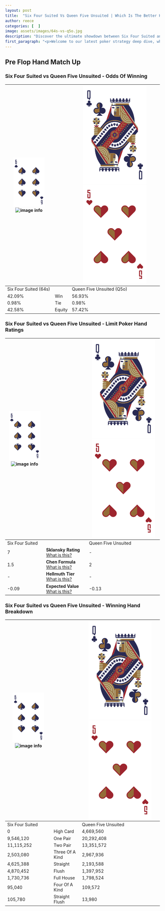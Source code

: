 ```yaml
---
layout: post
title:  "Six Four Suited Vs Queen Five Unsuited | Which Is The Better Hand In Poker? A Complete Guide"
author: reece
categories: [  ]
image: assets/images/64s-vs-q5o.jpg
description: "Discover the ultimate showdown between Six Four Suited and Queen Five Unsuited in poker! Uncover the odds, strategies, and scenarios where one hand triumphs over the other. Get ready to up your poker game with this thrilling analysis."
first_paragraph: "<p>Welcome to our latest poker strategy deep dive, where we're pitting two distinct hands against each other in a high-stakes showdown: Six Four Suited vs Queen Five Unsuited.</p><p>In the dynamic world of poker, every decision counts, and knowing which hand holds the upper hand is key to your success at the table.</p><p>In this article, we'll dissect these two hands, explore the scenarios where one dominates the other, and equip you with the knowledge to make strategic choices that can tip the odds in your favor.</p><p>Get ready to unravel the intriguing dynamics of these poker hands and elevate your game to new heights.</p>"
---
```




[comment]: # (sp0)

## Pre Flop Hand Match Up

<div class="table hand-ratings" markdown="1"> 



### Six Four Suited vs Queen Five Unsuited - Odds Of Winning


    
| ![image info](assets/images/hand1/6.png) ![image info](assets/images/hand1/4s.png) |  | ![image info](assets/images/hand2/Q.png) ![image info](assets/images/hand2/5o.png) |
| -------- | -------- | -------- |
| Six Four Suited (64s) |  | Queen Five Unsuited (Q5o) |
| 42.09% | Win | 56.93% |
| 0.98% | Tie | 0.98% |
| 42.58% | Equity | 57.42% |




[comment]: # (sp1)



### Six Four Suited vs Queen Five Unsuited - Limit Poker Hand Ratings


    
| ![image info](assets/images/hand1/6.png) ![image info](assets/images/hand1/4s.png) |  | ![image info](assets/images/hand2/Q.png) ![image info](assets/images/hand2/5o.png) |
| -------- | -------- | -------- |
| Six Four Suited |  | Queen Five Unsuited |
| 7 | **Sklansky Rating** [What is this?](/sklansky-rating-explained) | - |
| 1.5 | **Chen Formula** [What is this?](/chen-formula-explained) | 2 |
| - | **Hellmuth Tier** [What is this?](/Hellmuth-tier-explained) | - |
| -0.09 | **Expected Value** [What is this?](/expected-value-explained) | -0.13 |




[comment]: # (sp2)



### Six Four Suited vs Queen Five Unsuited - Winning Hand Breakdown


    
| ![image info](assets/images/hand1/6.png) ![image info](assets/images/hand1/4s.png) |  | ![image info](assets/images/hand2/Q.png) ![image info](assets/images/hand2/5o.png) |
| -------- | -------- | -------- |
| Six Four Suited |  | Queen Five Unsuited |
| 0 | High Card | 4,669,560 |
| 9,546,120 | One Pair | 20,292,408 |
| 11,115,252 | Two Pair | 13,351,572 |
| 2,503,080 | Three Of A Kind | 2,967,936 |
| 4,625,388 | Straight | 2,193,588 |
| 4,870,452 | Flush | 1,397,952 |
| 1,730,736 | Full House | 1,798,524 |
| 95,040 | Four Of A Kind | 109,572 |
| 105,780 | Straight Flush | 13,980 |




[comment]: # (sp3)



</div>

[comment]: # (sp4)



[comment]: # (sp5)

